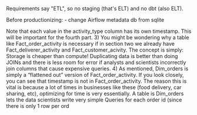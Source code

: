 Requirements say "ETL", so no staging (that's ELT) and no dbt (also ELT).

Before productionizing:
	- change Airflow metadata db from sqlite

Note that each value in the activity_type
column has its own timestamp. This will be important for the fourth part.
3) You might be wondering why a table like Fact_order_activity is necessary if in section two
we already have Fact_deliverer_activity and Fact_customer_acivity. The concept is simply:
Storage is cheaper than compute! Duplicating data is better than doing JOINs and there is less
room for error if analysts and scientists incorrectly join columns that cause expensive queries.
4) As mentioned, Dim_orders is simply a “flattened out” version of Fact_order_activity. If you
look closely, you can see that timestamp is not in Fact_order_activity. The reason this is vital
is because a lot of times in businesses like these (food delivery, car sharing, etc), optimizing for
time is very essentially. A table is Dim_orders lets the data scientists write very simple Queries
for each order id (since there is only 1 row per ord
